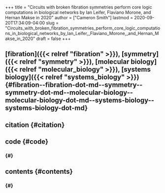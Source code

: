 +++
title = "Circuits with broken fibration symmetries perform core logic computations in biological networks by Ian Leifer, Flaviano Morone, and Hernan Makse in 2020"
author = ["Cameron Smith"]
lastmod = 2020-09-20T17:34:09-04:00
slug = "Circuits_with_broken_fibration_symmetries_perform_core_logic_computations_in_biological_networks_by_Ian_Leifer,_Flaviano_Morone,_and_Hernan_Makse_in_2020"
draft = false
+++

## [fibration]({{< relref "fibration" >}}), [symmetry]({{< relref "symmetry" >}}), [molecular biology]({{< relref "molecular_biology" >}}), [systems biology]({{< relref "systems_biology" >}}) {#fibration--fibration-dot-md--symmetry--symmetry-dot-md--molecular-biology--molecular-biology-dot-md--systems-biology--systems-biology-dot-md}


## citation {#citation}


## code {#code}


###  {#}


## contents {#contents}


###  {#}
